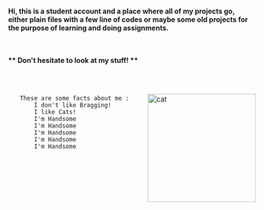 <h4>Hi, this is a student account and a place where all of my projects go, either plain files with a few line of codes or maybe some old projects for the purpose of learning and doing assignments.</h1>
<br>
<p align="left"><b>** Don't hesitate to look at my stuff! **</b></p>
<br>
<br>
<img src="https://cataas.com/cat" alt="cat" height="220px" style="margin-top: 12px" align="right">
<ul align="left">
        
	These are some facts about me :
        I don't like Bragging!
        I like Cats!
        I'm Handsome
        I'm Handsome
        I'm Handsome
        I'm Handsome
        I'm Handsome
</ul>



